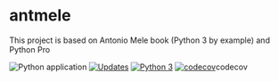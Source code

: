 # antmele
This project is based on Antonio Mele book (Python 3 by example) and Python Pro


![Python application](https://github.com/jlplautz/antmele/workflows/Python%20application/badge.svg)
[![Updates](https://pyup.io/repos/github/jlplautz/antmele/shield.svg)](https://pyup.io/repos/github/jlplautz/antmele/)
[![Python 3](https://pyup.io/repos/github/jlplautz/antmele/python-3-shield.svg)](https://pyup.io/repos/github/jlplautz/antmele/)
[![codecov](https://codecov.io/gh/jlplautz/antmele/branch/master/graph/badge.svg?token=YLN1EHLJIC)](https://codecov.io/gh/jlplautz/antmele)codecov

